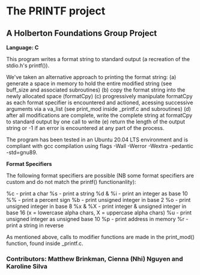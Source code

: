 # The PRINTF project
## A Holberton Foundations Group Project

**Language: C**

This program writes a format string to standard output (a recreation of the stdio.h's printf()).

We've taken an alternative approach to printing the format string:
(a) generate a space in memory to hold the entire modified string (see buff_size and associated subroutines)
(b) copy the format string into the newly allocated space (formatCpy)
(c) progressively manipulate formatCpy as each format specifier is encountered and actioned, acessing successive arguments via a va_list (see print_mod inside _printf.c and subroutines)
(d) after all modifications are complete, write the complete string at formatCpy to standard output by one call to write
(e) return the length of the output string or -1 if an error is encountered at any part of the process.

The program has been tested in an Ubuntu 20.04 LTS environment and is compliant with gcc compilation using flags -Wall -Werror -Wextra -pedantic -std=gnu89.

**Format Specifiers**

The following format specifiers are possible (NB some format specifiers are custom and do not match the printf() functionanlity):

%c - print a char
%s - print a string
%d & %i - print an integer as base 10
%% - print a percent sign
%b - print unsigned integer in base 2
%o - print unsigned integer in base 8
%x & %X - print integer & unsigned integer in base 16 (x = lowercase alpha chars, X = uppercase alpha chars)
%u - print unsigned integer as unsigned base 10
%p - print address in memory
%r - print a string in reverse

As mentioned above, calls to modifier functions are made in the print_mod() function, found inside _printf.c.

### Contributors: Matthew Brinkman, Cienna (Nhi) Nguyen and Karoline Silva
